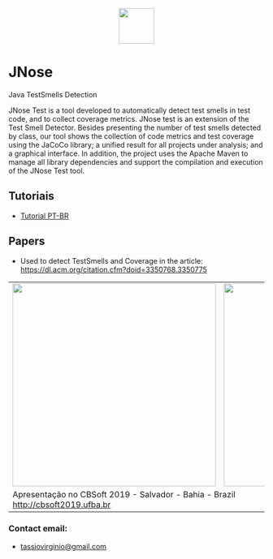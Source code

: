 <p align="center"><img src="https://github.com/tassiovirginio/jnose/blob/master/src/main/webapp/logo.png?raw=true" width="70"></p>

# JNose
Java TestSmells Detection

JNose Test is a tool developed to automatically detect test smells in test code, and to collect coverage metrics. JNose test is an extension of the Test Smell Detector. Besides presenting the number of test smells detected by class, our tool shows the collection of code metrics and test coverage using the JaCoCo library; a unified result for all projects under analysis; and a graphical interface. In addition, the project uses the Apache Maven to manage all library dependencies and support the compilation and execution of the JNose Test tool.

## Tutoriais
 - <a href="TUTORIAL_pt-br.md">Tutorial PT-BR</a>

## Papers

 - Used to detect TestSmells and Coverage in the article:
https://dl.acm.org/citation.cfm?doid=3350768.3350775

<table>
<tr>
<td>
<img src="http://cbsoft2019.ufba.br/assets/images/logo.png" width="400">
</td>
<td>
<img src="https://github.com/tassiovirginio/jnose/blob/master/src/main/webapp/cbsoft.jpeg?raw=true" width="400">
</td>
</tr>
<tr>
<td colspan="2">
Apresentação no CBSoft 2019 - Salvador - Bahia - Brazil<br>
  <a href="http://cbsoft2019.ufba.br">http://cbsoft2019.ufba.br</a>
</td>
</tr>
</table>


### Contact email:
- tassiovirginio@gmail.com
